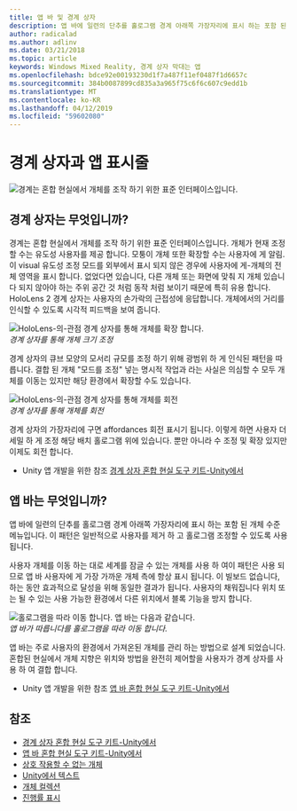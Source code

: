 ```yaml
---
title: 앱 바 및 경계 상자
description: 앱 바에 일련의 단추를 홀로그램 경계 아래쪽 가장자리에 표시 하는 포함 된 개체 수준 메뉴입니다.
author: radicalad
ms.author: adlinv
ms.date: 03/21/2018
ms.topic: article
keywords: Windows Mixed Reality, 경계 상자 막대는 앱
ms.openlocfilehash: bdce92e00193230d1f7a487f11ef0487f1d6657c
ms.sourcegitcommit: 384b0087899cd835a3a965f75c6f6c607c9edd1b
ms.translationtype: MT
ms.contentlocale: ko-KR
ms.lasthandoff: 04/12/2019
ms.locfileid: "59602080"
---
```

# <a name="bounding-box-and-app-bar"></a>경계 상자과 앱 표시줄
![경계는 혼합 현실에서 개체를 조작 하기 위한 표준 인터페이스입니다.](images/640px-boundingbox-hero.jpg)<br>

## <a name="what-is-the-bounding-box"></a>경계 상자는 무엇입니까?

경계는 혼합 현실에서 개체를 조작 하기 위한 표준 인터페이스입니다. 개체가 현재 조정할 수는 유도성 사용자를 제공 합니다. 모퉁이 개체 또한 확장할 수는 사용자에 게 알림. 이 visual 유도성 조정 모드를 외부에서 표시 되지 않은 경우에 사용자에 게-개체의 전체 영역을 표시 합니다. 없었다면 있습니다, 다른 개체 또는 화면에 맞춰 지 개체 있습니다 되지 않아야 하는 주위 공간 것 처럼 동작 처럼 보이기 때문에 특히 유용 합니다. HoloLens 2 경계 상자는 사용자의 손가락의 근접성에 응답합니다. 개체에서의 거리를 인식할 수 있도록 시각적 피드백을 보여 줍니다. 

![HoloLens-의-관점 경계 상자를 통해 개체를 확장 합니다.](images/bounding-box-scale.gif)<br>
*경계 상자를 통해 개체 크기 조정*

경계 상자의 큐브 모양의 모서리 규모를 조정 하기 위해 광범위 하 게 인식된 패턴을 따릅니다. 결합 된 개체 "모드를 조정" 넣는 명시적 작업과 라는 사실은 의심할 수 모두 개체를 이동는 있지만 해당 환경에서 확장할 수도 있습니다.

![HoloLens-의-관점 경계 상자를 통해 개체를 회전](images/bounding-box-rotate.gif)<br>
*경계 상자를 통해 개체를 회전*

경계 상자의 가장자리에 구면 affordances 회전 표시기 됩니다. 이렇게 하면 사용자 더 세밀 하 게 조정 해당 배치 홀로그램 위에 있습니다. 뿐만 아니라 수 조정 및 확장 있지만 이제도 회전 합니다.

* Unity 앱 개발을 위한 참조 [경계 상자 혼합 현실 도구 키트-Unity에서](https://microsoft.github.io/MixedRealityToolkit-Unity/Documentation/README_BoundingBox.html)

## <a name="what-is-the-app-bar"></a>앱 바는 무엇입니까?

앱 바에 일련의 단추를 홀로그램 경계 아래쪽 가장자리에 표시 하는 포함 된 개체 수준 메뉴입니다. 이 패턴은 일반적으로 사용자를 제거 하 고 홀로그램 조정할 수 있도록 사용 됩니다.

사용자 개체를 이동 하는 대로 세계를 잠글 수 있는 개체를 사용 하 여이 패턴은 사용 되므로 앱 바 사용자에 게 가장 가까운 개체 측에 항상 표시 됩니다. 이 빌보드 없습니다, 하는 동안 효과적으로 달성을 위해 동일한 결과가 됩니다. 사용자의 채워집니다 위치 또는 될 수 있는 사용 가능한 환경에서 다른 위치에서 블록 기능을 방지 합니다.

![홀로그램을 따라 이동 합니다. 앱 바는 다음과 같습니다.](images/holobar-followuser.gif)<br>
*앱 바가 따릅니다를 홀로그램을 따라 이동 합니다.*

앱 바는 주로 사용자의 환경에서 가져온된 개체를 관리 하는 방법으로 설계 되었습니다. 혼합된 현실에서 개체 지향은 위치와 방법을 완전히 제어할을 사용자가 경계 상자를 사용 하 여 결합 합니다.

* Unity 앱 개발을 위한 참조 [앱 바 혼합 현실 도구 키트-Unity에서](https://microsoft.github.io/MixedRealityToolkit-Unity/Documentation/README_AppBar.html)

## <a name="see-also"></a>참조
* [경계 상자 혼합 현실 도구 키트-Unity에서](https://microsoft.github.io/MixedRealityToolkit-Unity/Documentation/README_BoundingBox.html)
* [앱 바 혼합 현실 도구 키트-Unity에서](https://microsoft.github.io/MixedRealityToolkit-Unity/Documentation/README_AppBar.html)
* [상호 작용할 수 없는 개체](interactable-object.md)
* [Unity에서 텍스트](text-in-unity.md)
* [개체 컬렉션](object-collection.md)
* [진행률 표시](progress.md)
